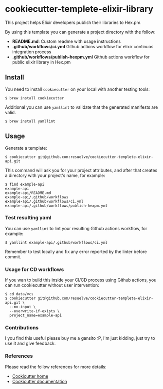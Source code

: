 # cookiecutter-templete-elixir-library

This project helps Elixir developers publish their libraries to Hex.pm.

By using this template you can generate a project directory with the follow:

* **README.md**: Custom readme with usage instructions
* **.github/workflows/ci.yml** Github actions workflow for elixir continuos integration process
* **.github/workflows/publish-hexpm.yml** Github actions workflow for public elixir library in Hex.pm 

## Install

You need to install `cookiecutter` on your local with another testing tools:

``` shell
$ brew install cookiecutter
```

Additional you can use `yamllint` to validate that the generated manifests are valid.

``` shell
$ brew install yamllint
```

## Usage

Generate a template:

``` shell
$ cookiecutter git@github.com:resuelve/cookiecutter-templete-elixir-api.git
```

This command will ask you for your project attributes, and after that
creates a directory with your project's name, for example:

``` shell
$ find example-api
example-api
example-api/README.md
example-api/.github/workflows
example-api/.github/workflows/ci.yml
example-api/.github/workflows/publish-hexpm.yml
```

### Test resulting yaml

You can use `yamllint` to lint your resulting Github actions workflow, for example:

```shell
$ yamllint example-api/.github/workflows/ci.yml
```

Remember to test locally and fix any error reported by the linter before commit.

### Usage for CD workflows

If you wan to build this inside your CI/CD process using Github actions, you can
run cookiecutter without user intervention:

``` shell
$ cd data/vcs
$ cookiecutter git@github.com/resuelve/cookiecutter-templete-elixir-api.git \
  --no-input \
  --overwrite-if-exists \
  project_name=example-api
```
### Contributions

I you find this useful please buy me a gansito :P, I'm just kidding, just try to use it and give feedback.

### References

Please read the follow references for more details:

* [Cookicutter home](https://github.com/cookiecutter/cookiecutter)
* [Cookicutter documentation](https://cookiecutter.readthedocs.io/en/stable/)
